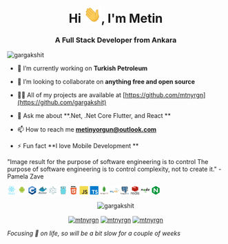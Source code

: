 <h1 align="center">Hi <img src="https://raw.githubusercontent.com/ABSphreak/ABSphreak/master/gifs/Hi.gif" width="40px" />, I'm Metin</h1>
<h3 align="center">A Full Stack Developer from Ankara</h3>
<p align="left"> <img src="https://komarev.com/ghpvc/?username=gargakshit" alt="gargakshit" /> </p>

- 🔭 I’m currently working on **Turkish Petroleum**

- 👯 I’m looking to collaborate on **anything free and open source**

- 👨‍💻 All of my projects are available at [https://github.com/mtnyrgn](https://github.com/gargakshit)

- 💬 Ask me about **.Net, .Net Core Flutter, and React **

- 📫 How to reach me **metinyorgun@outlook.com**

- ⚡ Fun fact **I love Mobile Development **

"Image result for the purpose of software engineering is to control
The purpose of software engineering is to control complexity, not to create it." -Pamela Zave

<p align="left"><img src="https://raw.githubusercontent.com/devicons/devicon/master/icons/react/react-original-wordmark.svg" alt="react" width="20" height="20"/> <img src="https://raw.githubusercontent.com/devicons/devicon/master/icons/android/android-original-wordmark.svg" alt="android" width="20" height="20"/> <img src="https://raw.githubusercontent.com/devicons/devicon/master/icons/cplusplus/cplusplus-original.svg" alt="cplusplus" width="20" height="20"/> <img src="https://raw.githubusercontent.com/devicons/devicon/master/icons/docker/docker-original-wordmark.svg" alt="docker" width="20" height="20"/> <img src="https://raw.githubusercontent.com/devicons/devicon/master/icons/electron/electron-original.svg" alt="electron" width="20" height="20"/> <img src="https://raw.githubusercontent.com/devicons/devicon/master/icons/go/go-original.svg" alt="go" width="20" height="20"/> <img src="https://raw.githubusercontent.com/devicons/devicon/master/icons/html5/html5-original-wordmark.svg" alt="html5" width="20" height="20"/> <img src="https://raw.githubusercontent.com/devicons/devicon/master/icons/javascript/javascript-original.svg" alt="javascript" width="20" height="20"/> <img src="https://raw.githubusercontent.com/devicons/devicon/master/icons/typescript/typescript-original.svg" alt="typescript" width="20" height="20"/> <img src="https://raw.githubusercontent.com/devicons/devicon/master/icons/mongodb/mongodb-original-wordmark.svg" alt="mongodb" width="20" height="20"/> <img src="https://raw.githubusercontent.com/devicons/devicon/master/icons/mysql/mysql-original-wordmark.svg" alt="mysql" width="20" height="20"/> <img src="https://raw.githubusercontent.com/devicons/devicon/master/icons/postgresql/postgresql-original-wordmark.svg" alt="postgresql" width="20" height="20"/> <img src="https://raw.githubusercontent.com/devicons/devicon/master/icons/redis/redis-original-wordmark.svg" alt="redis" width="20" height="20"/> <img src="https://raw.githubusercontent.com/devicons/devicon/master/icons/nodejs/nodejs-original-wordmark.svg" alt="nodejs" width="20" height="20"/> <img src="https://raw.githubusercontent.com/devicons/devicon/master/icons/nginx/nginx-original.svg" alt="nginx" width="20" height="20"/></p><p align="center"> <img src="https://github-readme-stats-five-lyart.vercel.app/api?username=gargakshit&show_icons=true" alt="gargakshit" /> </p>

<p align="center">
<a href="https://twitter.com/mtnyrgn" target="blank"><img align="center" src="https://cdn.jsdelivr.net/npm/simple-icons@3.0.1/icons/twitter.svg" alt="mtnyrgn" height="20" width="20" /></a>
<a href="https://instagram.com/mtnyrgn" target="blank"><img align="center" src="https://cdn.jsdelivr.net/npm/simple-icons@3.0.1/icons/instagram.svg" alt="mtnyrgn" height="20" width="20" /></a>
  <a href="https://tr.linkedin.com/in/metin-yorgun-507787127" target="blank"><img align="center" src="https://cdn.jsdelivr.net/npm/simple-icons@3.0.1/icons/linkedin.svg" alt="mtnyrgn" height="20" width="20" /></a>
</p>

_Focusing 🎯 on life, so will be a bit slow for a couple of weeks_

